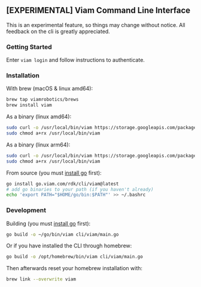 ## [EXPERIMENTAL] Viam Command Line Interface

This is an experimental feature, so things may change without notice. All feedback on the cli is greatly appreciated.


### Getting Started
Enter `viam login` and follow instructions to authenticate.

### Installation

With brew (macOS & linux amd64):
```sh
brew tap viamrobotics/brews
brew install viam
```
As a binary (linux amd64):
```sh
sudo curl -o /usr/local/bin/viam https://storage.googleapis.com/packages.viam.com/apps/viam-cli/viam-cli-stable-linux-amd64
sudo chmod a+rx /usr/local/bin/viam
```

As a binary (linux arm64):
```sh
sudo curl -o /usr/local/bin/viam https://storage.googleapis.com/packages.viam.com/apps/viam-cli/viam-cli-stable-linux-arm64
sudo chmod a+rx /usr/local/bin/viam
```

From source (you must [install go](https://go.dev/doc/install) first):
```sh
go install go.viam.com/rdk/cli/viam@latest
# add go binaries to your path (if you haven't already)
echo 'export PATH="$HOME/go/bin:$PATH"' >> ~/.bashrc
```

### Development
Building (you must [install go](https://go.dev/doc/install) first):
```sh
go build -o ~/go/bin/viam cli/viam/main.go
```

Or if you have installed the CLI through homebrew:
```sh
go build -o /opt/homebrew/bin/viam cli/viam/main.go
```

Then afterwards reset your homebrew installation with:
```sh
brew link --overwrite viam
```
